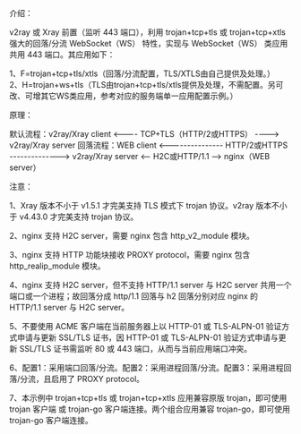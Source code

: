 介绍：

v2ray 或 Xray 前置（监听 443 端口），利用 trojan+tcp+tls 或 trojan+tcp+xtls 强大的回落/分流 WebSocket（WS） 特性，实现与 WebSocket（WS） 类应用共用 443 端口。其应用如下：

1、F=trojan+tcp+tls/xtls（回落/分流配置，TLS/XTLS由自己提供及处理。）  
2、H=trojan+ws+tls（TLS由trojan+tcp+tls/xtls提供及处理，不需配置。另可改、可增其它WS类应用，参考对应的服务端单一应用配置示例。）

原理：

默认流程：v2ray/Xray client <---- TCP+TLS（HTTP/2或HTTPS） ----> v2ray/Xray server
回落流程：WEB client <--------------- HTTP/2或HTTPS --------------> v2ray/Xray server <-- H2C或HTTP/1.1 --> nginx（WEB server）

注意：

1、Xray 版本不小于 v1.5.1 才完美支持 TLS 模式下 trojan 协议。v2ray 版本不小于 v4.43.0 才完美支持 trojan 协议。

2、nginx 支持 H2C server，需要 nginx 包含 http_v2_module 模块。

3、nginx 支持 HTTP 功能块接收 PROXY protocol，需要 nginx 包含 http_realip_module 模块。

4、nginx 支持 H2C server，但不支持 HTTP/1.1 server 与 H2C server 共用一个端口或一个进程；故回落分成 http/1.1 回落与 h2 回落分别对应 nginx 的 HTTP/1.1 server 与 H2C server。

5、不要使用 ACME 客户端在当前服务器上以 HTTP-01 或 TLS-ALPN-01 验证方式申请与更新 SSL/TLS 证书，因 HTTP-01 或 TLS-ALPN-01 验证方式申请与更新 SSL/TLS 证书需监听 80 或 443 端口，从而与当前应用端口冲突。

6、配置1：采用端口回落/分流。配置2：采用进程回落/分流。配置3：采用进程回落/分流，且启用了 PROXY protocol。

7、本示例中 trojan+tcp+tls 或 trojan+tcp+xtls 应用兼容原版 trojan，即可使用 trojan 客户端 或 trojan-go 客户端连接。两个组合应用兼容 trojan-go，即可使用 trojan-go 客户端连接。
